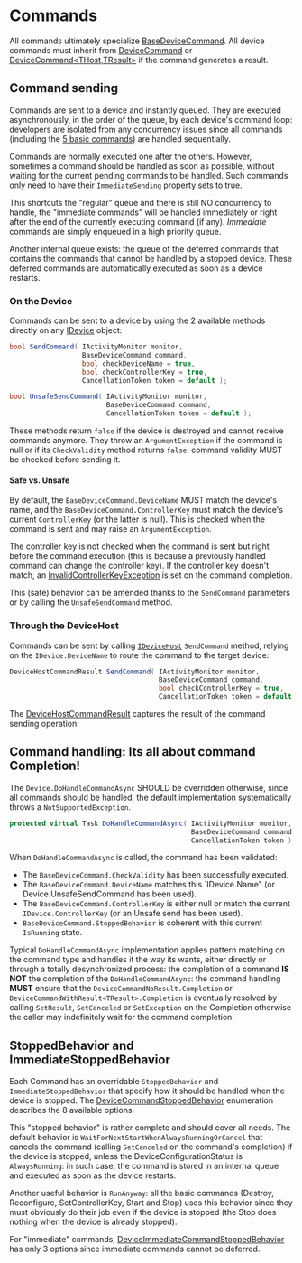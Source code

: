 # Commands

All commands ultimately specialize [BaseDeviceCommand](BaseDeviceCommand.cs).
All device commands must inherit from [DeviceCommand](DeviceCommand&lt;THost&gt;.cs) or [DeviceCommand&lt;THost,TResult&gt;](DeviceCommandT.cs)
if the command generates a result. 

## Command sending

Commands are sent to a device and instantly queued. They are executed asynchronously, in the order of the queue, by each
device's command loop: developers are isolated from any concurrency issues since all commands (including
the [5 basic commands](Basic)) are handled sequentially.

Commands are normally executed one after the others. However, sometimes a command should be handled as soon as possible,
without waiting for the current pending commands to be handled. Such commands only need to have their `ImmediateSending`
property sets to true.
   
This shortcuts the "regular" queue and there is still NO concurrency to handle, the "immediate commands" will be handled
immediately or right after the end of the currently executing command (if any).
*Immediate* commands are simply enqueued in a high priority queue.

Another internal queue exists: the queue of the deferred commands that contains the commands that cannot be handled
by a stopped device. These deferred commands are automatically executed as soon as a device restarts.

### On the Device

Commands can be sent to a device by using the 2 available methods directly on any [IDevice](../Device/IDevice.cs) object:

```csharp
bool SendCommand( IActivityMonitor monitor,
                  BaseDeviceCommand command,
                  bool checkDeviceName = true,
                  bool checkControllerKey = true,
                  CancellationToken token = default );

bool UnsafeSendCommand( IActivityMonitor monitor,
                        BaseDeviceCommand command,
                        CancellationToken token = default );
```
These methods return `false` if the device is destroyed and cannot receive commands anymore. They throw an `ArgumentException`
if the command is null or if its `CheckValidity` method returns `false`: command validity MUST be checked before sending it.

#### Safe vs. Unsafe

By default, the `BaseDeviceCommand.DeviceName` MUST match the device's name, and the `BaseDeviceCommand.ControllerKey` must match the device's
current `ControllerKey` (or the latter is null). This is checked when the command is sent
and may raise an `ArgumentException`.

The controller key is not checked when the command is sent but right before the command execution (this is because a previously
handled command can change the controller key). If the controller key doesn't match, an [InvalidControllerKeyException](../Device/InvalidControllerKeyException.cs)
is set on the command completion.

This (safe) behavior can be amended thanks to the `SendCommand` parameters or by calling the `UnsafeSendCommand` method.

### Through the DeviceHost

Commands can be sent by calling [`IDeviceHost`](../Host/IDeviceHost.cs) `SendCommand` method, relying on the `IDevice.DeviceName`
to route the command to the target device:

```csharp
DeviceHostCommandResult SendCommand( IActivityMonitor monitor,
                                     BaseDeviceCommand command,
                                     bool checkControllerKey = true,
                                     CancellationToken token = default );
```

The [DeviceHostCommandResult](../Host/DeviceHostCommandResult.cs) captures the result of the command sending operation.

## Command handling: Its all about command Completion!

The `Device.DoHandleCommandAsync` SHOULD be overridden otherwise, since all commands should be handled, the default implementation
systematically throws a `NotSupportedException`.

```csharp
protected virtual Task DoHandleCommandAsync( IActivityMonitor monitor,
                                             BaseDeviceCommand command,
                                             CancellationToken token )
```

When `DoHandleCommandAsync` is called, the command has been validated:

- The `BaseDeviceCommand.CheckValidity` has been successfully executed.
- The `BaseDeviceCommand.DeviceName` matches this `IDevice.Name" (or Device.UnsafeSendCommand has been used). 
- The `BaseDeviceCommand.ControllerKey` is either null or match the current `IDevice.ControllerKey` (or an Unsafe send has been used).
- `BaseDeviceCommand.StoppedBehavior` is coherent with this current `IsRunning` state.

Typical `DoHandleCommandAsync` implementation applies pattern matching on the command type and handles
it the way its wants, either directly or through a totally desynchronized process:
the completion of a command **IS NOT** the completion of the `DoHandleCommandAsync`: the 
command handling **MUST** ensure that the `DeviceCommandNoResult.Completion` 
or `DeviceCommandWithResult<TResult>.Completion` is eventually resolved 
by calling `SetResult`, `SetCanceled` or `SetException` on the Completion otherwise the caller 
may indefinitely wait for the command completion.

## StoppedBehavior and ImmediateStoppedBehavior

Each Command has an overridable `StoppedBehavior` and `ImmediateStoppedBehavior` that specify how it should be handled when the device is stopped.
The [DeviceCommandStoppedBehavior](DeviceCommandStoppedBehavior.cs) enumeration describes the 8 available options.

This "stopped behavior" is rather complete and should cover all needs. The default behavior is `WaitForNextStartWhenAlwaysRunningOrCancel`
that cancels the command (calling `SetCanceled` on the command's completion) if the device is stopped, unless the DeviceConfigurationStatus is
`AlwaysRunning`: in such case, the command is stored in an internal queue and executed as soon as the device restarts.

Another useful behavior is `RunAnyway`: all the basic commands (Destroy, Reconfigure, SetControllerKey, Start and Stop) uses this
behavior since they must obviously do their job even if the device is stopped (the Stop does nothing when the device is already stopped).

For "immediate" commands, [DeviceImmediateCommandStoppedBehavior](DeviceImmediateCommandStoppedBehavior.cs) has only 3 options since
immediate commands cannot be deferred.
